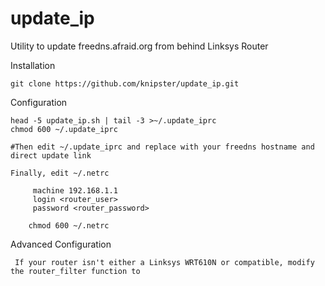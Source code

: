 update_ip
=========

Utility to update freedns.afraid.org from behind Linksys Router


Installation

	git clone https://github.com/knipster/update_ip.git

Configuration

	head -5 update_ip.sh | tail -3 >~/.update_iprc
	chmod 600 ~/.update_iprc

	#Then edit ~/.update_iprc and replace with your freedns hostname and direct update link

   	Finally, edit ~/.netrc
    	
	     machine 192.168.1.1  
	     login <router_user>
	     password <router_password>

    	chmod 600 ~/.netrc 

Advanced Configuration

	 If your router isn't either a Linksys WRT610N or compatible, modify the router_filter function to
    